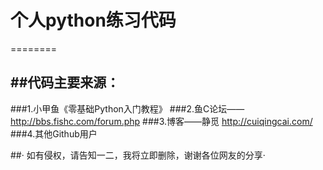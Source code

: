 # 个人python练习代码

========

##代码主要来源：
-----
###1.小甲鱼《零基础Python入门教程》
###2.鱼C论坛——http://bbs.fishc.com/forum.php
###3.博客——静觅 http://cuiqingcai.com/
###4.其他Github用户

##· 如有侵权，请告知一二，我将立即删除，谢谢各位网友的分享·
